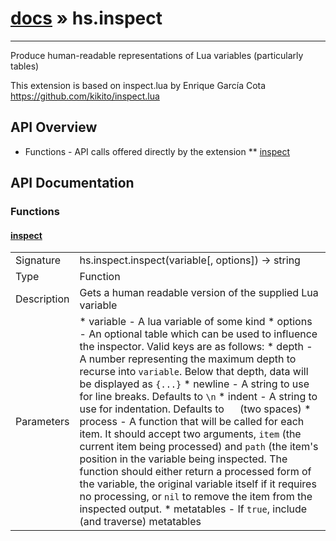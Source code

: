 # [docs](index.md) » hs.inspect
---

Produce human-readable representations of Lua variables (particularly tables)

This extension is based on inspect.lua by Enrique García Cota
https://github.com/kikito/inspect.lua

## API Overview
* Functions - API calls offered directly by the extension
** [inspect](#inspect)

## API Documentation

### Functions

#### [inspect](#inspect)
| | |
|-|-|
| Signature   | hs.inspect.inspect(variable[, options]) -> string  |
| Type        | Function |
| Description | Gets a human readable version of the supplied Lua variable |
| Parameters |  * variable - A lua variable of some kind * options - An optional table which can be used to influence the inspector. Valid keys are as follows:  * depth - A number representing the maximum depth to recurse into `variable`. Below that depth, data will be displayed as `{...}`  * newline - A string to use for line breaks. Defaults to `\n`  * indent - A string to use for indentation. Defaults to `  ` (two spaces)  * process - A function that will be called for each item. It should accept two arguments, `item` (the current item being processed) and `path` (the item's position in the variable being inspected. The function should either return a processed form of the variable, the original variable itself if it requires no processing, or `nil` to remove the item from the inspected output.  * metatables - If `true`, include (and traverse) metatables | | Returns |  * A string containing the human readable version of `variable` | | Notes |  * For convenience, you can call this function as `hs.inspect(variable)` * For more information on the options, and some examples, see [the upstream docs](https://github.com/kikito/inspect.lua) | 